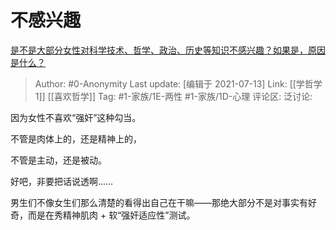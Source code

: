 # 不感兴趣
[是不是大部分女性对科学技术、哲学、政治、历史等知识不感兴趣？如果是，原因是什么？](https://www.zhihu.com/question/297815179/answer/1197160290)

> Author: #0-Anonymity
> Last update: [编辑于 2021-07-13]
> Link: [[学哲学 1]] [[喜欢哲学]]
> Tag: #1-家族/1E-两性 #1-家族/1D-心理
> 评论区:
> 泛讨论:

因为女性不喜欢“强奸”这种勾当。

不管是肉体上的，还是精神上的，

不管是主动，还是被动。

好吧，非要把话说透啊……

男生们不像女生们那么清楚的看得出自己在干嘛——那绝大部分不是对事实有好奇，而是在秀精神肌肉 + 软“强奸适应性”测试。
